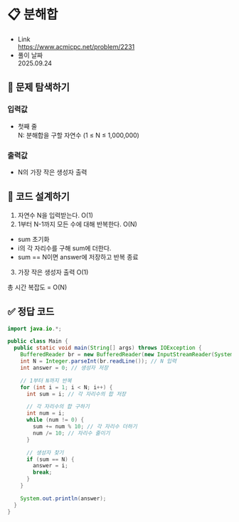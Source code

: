 # 📋 분해합
- Link<br>
https://www.acmicpc.net/problem/2231
- 풀이 날짜<br>
2025.09.24

## 🔎 문제 탐색하기

### 입력값
- 첫째 줄<br>
N: 분해합을 구할 자연수 (1 ≤ N ≤ 1,000,000)<br>

### 출력값
- N의 가장 작은 생성자 출력<br>

## 📝 코드 설계하기
1. 자연수 N을 입력받는다. O(1)
2. 1부터 N-1까지 모든 수에 대해 반복한다. O(N)
- sum 초기화
- i의 각 자리수를 구해 sum에 더한다.
- sum == N이면 answer에 저장하고 반복 종료
3. 가장 작은 생성자 출력 O(1)

총 시간 복잡도 = O(N)

## ✅ 정답 코드
```java
import java.io.*;

public class Main {
  public static void main(String[] args) throws IOException {
    BufferedReader br = new BufferedReader(new InputStreamReader(System.in));
    int N = Integer.parseInt(br.readLine()); // N 입력
    int answer = 0; // 생성자 저장

    // 1부터 N까지 반복
    for (int i = 1; i < N; i++) {
      int sum = i; // 각 자리수의 합 저장

      // 각 자리수의 합 구하기
      int num = i;
      while (num != 0) {
        sum += num % 10; // 각 자리수 더하기
        num /= 10; // 자리수 줄이기
      }

      // 생성자 찾기
      if (sum == N) {
        answer = i;
        break;
      }
    }

    System.out.println(answer);
  }
}
```